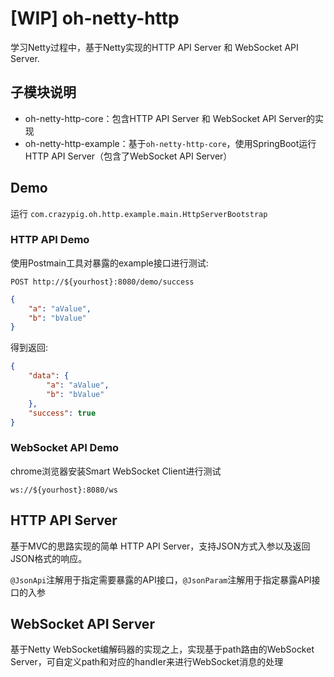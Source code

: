 # [WIP] oh-netty-http

学习Netty过程中，基于Netty实现的HTTP API Server 和 WebSocket API Server.

## 子模块说明

- oh-netty-http-core：包含HTTP API Server 和 WebSocket API Server的实现
- oh-netty-http-example：基于`oh-netty-http-core`，使用SpringBoot运行HTTP API Server（包含了WebSocket API Server）

## Demo

运行 `com.crazypig.oh.http.example.main.HttpServerBootstrap`

### HTTP API Demo

使用Postmain工具对暴露的example接口进行测试:

```http
POST http://${yourhost}:8080/demo/success
```

```json
{
    "a": "aValue",
    "b": "bValue"
}
```

得到返回:

```json
{
    "data": {
        "a": "aValue",
        "b": "bValue"
    },
    "success": true
}
```

### WebSocket API Demo

chrome浏览器安装Smart WebSocket Client进行测试

```ws
ws://${yourhost}:8080/ws
```

## HTTP API Server

基于MVC的思路实现的简单 HTTP API Server，支持JSON方式入参以及返回JSON格式的响应。

`@JsonApi`注解用于指定需要暴露的API接口，`@JsonParam`注解用于指定暴露API接口的入参

## WebSocket API Server

基于Netty WebSocket编解码器的实现之上，实现基于path路由的WebSocket Server，可自定义path和对应的handler来进行WebSocket消息的处理
